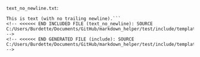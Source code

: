 <!-- >>>>>> BEGIN GENERATED FILE (include): SOURCE C:/Users/Burdette/Documents/GitHub/markdown_helper/test/include/templates/text_no_newline_text_no_newline.md -->
<!-- >>>>>> BEGIN INCLUDED FILE (text_no_newline): SOURCE C:/Users/Burdette/Documents/GitHub/markdown_helper/test/include/templates/../includes/text_no_newline.txt -->
```text_no_newline.txt```:
```text_no_newline
This is text (with no trailing newline).```
<!-- <<<<<< END INCLUDED FILE (text_no_newline): SOURCE C:/Users/Burdette/Documents/GitHub/markdown_helper/test/include/templates/../includes/text_no_newline.txt -->
<!-- <<<<<< END GENERATED FILE (include): SOURCE C:/Users/Burdette/Documents/GitHub/markdown_helper/test/include/templates/text_no_newline_text_no_newline.md -->
